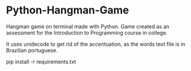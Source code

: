 # Python-Hangman-Game
Hangman game on terminal made with Python.
Game created as an assessment for the Introduction to Programming course in college.

It uses unidecode to get rid of the accentuation, as the words text file is in Brazilian portuguese.

pip install -r requirements.txt
